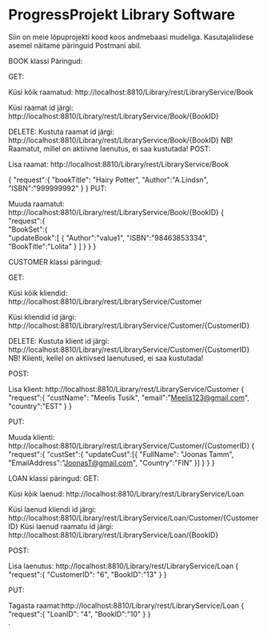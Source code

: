 # ProgressProjekt Library Software

Siin on meie lõpuprojekti kood koos andmebaasi mudeliga. Kasutajaliidese asemel näitame päringuid Postmani abil.

BOOK klassi Päringud:

GET:

Küsi kõik raamatud: http://localhost:8810/Library/rest/LibraryService/Book

Küsi raamat id järgi: http://localhost:8810/Library/rest/LibraryService/Book/{BookID}

DELETE:
Kustuta raamat id järgi: http://localhost:8810/Library/rest/LibraryService/Book/{BookID}
NB! Raamatut, millel on aktiivne laenutus, ei saa kustutada!
POST:

Lisa raamat: http://localhost:8810/Library/rest/LibraryService/Book

{
	"request":{
		"bookTitle": "Hairy Potter",
		"Author":"A.Lindsn",
		"ISBN":"999999992"
	}
}
PUT:

Muuda raamatut: http://localhost:8810/Library/rest/LibraryService/Book/{BookID}
{  
   "request":{  
      "BookSet":{  
         "updateBook":[
            {
               "Author":"value1",
               "ISBN":"98463853334",
               "BookTitle":"Lolita"
            }
         ]
      }
   }
}

CUSTOMER klassi päringud:

GET:

Küsi kõik kliendid: http://localhost:8810/Library/rest/LibraryService/Customer

Küsi kliendid id järgi: http://localhost:8810/Library/rest/LibraryService/Customer/{CustomerID}

DELETE:
Kustuta klient id järgi: http://localhost:8810/Library/rest/LibraryService/Customer/{CustomerID}
NB! Klienti, kellel on aktiivsed laenutused, ei saa kustutada!

POST:

Lisa klient: http://localhost:8810/Library/rest/LibraryService/Customer
{
	"request":{
		"custName": "Meelis Tusik",
		"email":"Meelis123@gmail.com",
		"country":"EST"
	}
}

PUT:

Muuda klienti: http://localhost:8810/Library/rest/LibraryService/Customer/{CustomerID}
{
	"request":{
		"custSet":{
			"updateCust":[{
			"FullName": "Joonas Tamm",
		        "EmailAddress":"JoonasT@gmail.com",
		        "Country":"FIN"
			}]
		}
	}
}

LOAN klassi päringud:
GET:

Küsi kõik laenud: http://localhost:8810/Library/rest/LibraryService/Loan

Küsi laenud kliendi id järgi: http://localhost:8810/Library/rest/LibraryService/Loan/Customer/{CustomerID}
Küsi laenud raamatu id järgi: http://localhost:8810/Library/rest/LibraryService/Loan/{BookID}

POST:

Lisa laenutus: http://localhost:8810/Library/rest/LibraryService/Loan
{
	"request":{
		"CustomerID": "6",
		"BookID":"13"
	}
}

PUT:

Tagasta raamat:http://localhost:8810/Library/rest/LibraryService/Loan
{
	"request":{
		"LoanID": "4",
		"BookID":"10"
	}
}	
.
